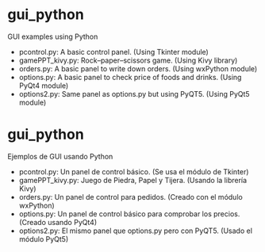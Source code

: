 <h1>gui_python</h1>
<p>GUI examples using Python</p>

<ul>
<li>pcontrol.py: A basic control panel. (Using Tkinter module)</li>
<li>gamePPT_kivy.py: Rock–paper–scissors game. (Using Kivy library)</li>
<li>orders.py: A basic panel to write down orders. (Using wxPython module)</li>
<li>options.py: A basic panel to check price of foods and drinks. (Using PyQt4 module)</li>
<li>options2.py: Same panel as options.py but using PyQT5. (Using PyQt5 module)</li>
</ul>

<h1>gui_python</h1>
<p>Ejemplos de GUI usando Python</p>

<ul>
<li>pcontrol.py: Un panel de control básico. (Se usa el módulo de Tkinter)</li>
<li>gamePPT_kivy.py: Juego de Piedra, Papel y Tijera. (Usando la librería Kivy)</li>
<li>orders.py: Un panel de control para pedidos. (Creado con el módulo wxPython)</li>
<li>options.py: Un panel de control básico para comprobar los precios. (Creado usando PyQt4)</li>
<li>options2.py: El mismo panel que options.py pero con PyQT5. (Usado el módulo PyQt5)</li>
</ul>
